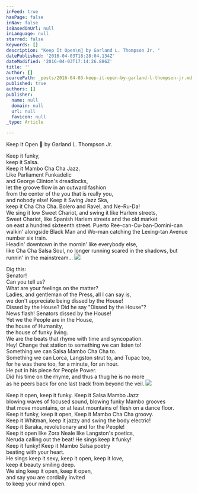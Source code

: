 ```yaml
---
inFeed: true
hasPage: false
inNav: false
isBasedOnUrl: null
inLanguage: null
starred: false
keywords: []
description: "Keep It Open\n by Garland L. Thompson Jr. "
datePublished: '2016-04-03T18:28:04.134Z'
dateModified: '2016-04-03T17:14:26.886Z'
title: ''
author: []
sourcePath: _posts/2016-04-03-keep-it-open-by-garland-l-thompson-jr.md
published: true
authors: []
publisher:
  name: null
  domain: null
  url: null
  favicon: null
_type: Article

---
```

Keep It Open
 by Garland L. Thompson Jr. 

Keep it funky,   
keep it Salsa.   
Keep it Mambo Cha Cha Jazz.   
Like Parliament Funkadelic   
and George Clinton's dreadlocks,   
let the groove flow in an outward fashion   
from the center of the you
that is really you,   
and nobody else!
Keep it Swing Jazz Ska,   
keep it Cha Cha Cha.
Bolero and Ravel,
and Ne-Ru-Da!   
We sing it low Sweet Chariot,
and swing it like Harlem streets,   
Sweet Chariot,
like Spanish Harlem streets
and the old market   
on east
a hundred sixteenth street.
Puerto Ree-can-Cu-ban-Domini-can
walkin' alongside Black Man
and Wo-man catching the Lexing-tan Avenue number six train.   
Headin' downtown in the mornin'
like everybody else,   
like Cha Cha Salsa Soul,
no longer running
scared in the shadows,
but runnin' in the mainstream... ![](https://the-grid-user-content.s3-us-west-2.amazonaws.com/d2e5503f-4123-4d12-a4f6-f27b5a424861.jpg)

Dig this:   
Senator!   
Can you tell us?   
What are your feelings
on the matter?   
Ladies, and gentleman of the Press,
all I can say is,   
we don't appreciate
being dissed by the House!   
Dissed by the House?
Did he say "Dissed by the House"?   
News flash! Senators dissed by the House!   
Yet we the People are in the House,   
the house of Humanity,   
the house of funky living.   
We are the beats that rhyme with time and syncopation.   
Hey! Change that station to something we can listen to!   
Something we can Salsa Mambo Cha Cha to.   
Something we can Lorca, Langston strut to, and Tupac too,   
for he was there too,
for a minute, for an hour.   
He put in his piece for People Power.   
Did his time on the rhyme,
and thus a thug he is no more   
as he peers back for one last track
from beyond the veil. ![](https://the-grid-user-content.s3-us-west-2.amazonaws.com/1cea2a35-299c-4c61-8f9e-33e26cc0d3e8.jpg)

Keep it open, keep it funky.
Keep it Salsa Mambo Jazz   
blowing waves of focused sound,
blowing funky Mambo grooves   
that move mountains,
or at least mountains of flesh
on a dance floor.   
Keep it funky, keep it open,
Keep it Mambo Cha Cha groovy.   
Keep it Whitman, keep it jazzy
and swing the body electric!   
Keep it Baraka, revolutionary
and for the People!   
Keep it open like Zora Neale
like Langston's poetics,   
Neruda calling out the beat!
He sings keep it funky!   
Keep it funky!
Keep it Mambo Salsa poetry   
beating with your heart.   
He sings keep it sexy, keep it open,
keep it love,   
keep it beauty smiling deep.   
We sing keep it open, keep it open,   
and say you are cordially invited   
to keep your mind
open.